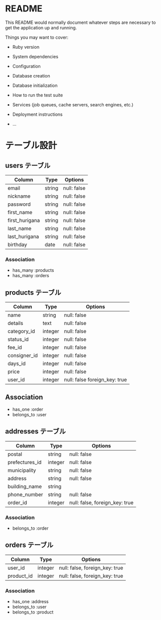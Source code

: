 # README

This README would normally document whatever steps are necessary to get the
application up and running.

Things you may want to cover:

* Ruby version

* System dependencies

* Configuration

* Database creation

* Database initialization

* How to run the test suite

* Services (job queues, cache servers, search engines, etc.)

* Deployment instructions

* ...

# テーブル設計

## users テーブル

| Column         | Type   | Options     |
| -------------- | ------ | ----------- |
| email          | string | null: false |
| nickname       | string | null: false |
| password       | string | null: false |
| first_name     | string | null: false |
| first_hurigana | string | null: false |
| last_name      | string | null: false |
| last_hurigana  | string | null: false |
| birthday       | date   | null: false |

### Association

- has_many :products
- has_many :orders

## products テーブル

| Column       | Type       | Options                        |
| ----------   | ---------- | ------------------------------ |
| name         | string     | null: false                    |
| details      | text       | null: false                    |
| category_id  | integer    | null: false                    |
| status_id    | integer    | null: false                    |
| fee_id       | integer    | null: false                    |
| consigner_id | integer    | null: false                    |
| days_id      | integer    | null: false                    |
| price        | integer    | null: false                    |
| user_id      | integer    | null: false  foreign_key: true |

## Association

- has_one    :order
- belongs_to :user

## addresses テーブル

| Column         | Type       | Options                        |
| -------------- | ---------- | ------------------------------ |
| postal         | string     | null: false                    |
| prefectures_id | integer    | null: false                    |
| municipality   | string     | null: false                    |
| address        | string     | null: false                    |
| building_name  | string     |                                |
| phone_number   | string     | null: false                    |
| order_id       | integer    | null: false, foreign_key: true |

### Association

- belongs_to :order

## orders テーブル

| Column      | Type       | Options                        |
| ----------  | ---------- | ------------------------------ |
| user_id     | integer    | null: false, foreign_key: true |
| product_id  | integer    | null: false, foreign_key: true |

### Association

- has_one   :address
- belongs_to :user
- belongs_to :product